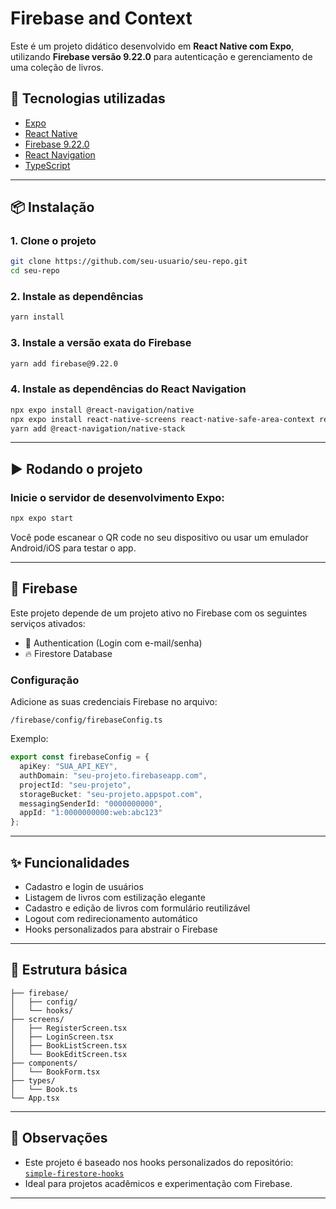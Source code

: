# Firebase and Context

Este é um projeto didático desenvolvido em **React Native com Expo**, utilizando **Firebase versão 9.22.0** para autenticação e gerenciamento de uma coleção de livros.

## 🚀 Tecnologias utilizadas

- [Expo](https://expo.dev/)
- [React Native](https://reactnative.dev/)
- [Firebase 9.22.0](https://firebase.google.com/)
- [React Navigation](https://reactnavigation.org/)
- [TypeScript](https://www.typescriptlang.org/)

---

## 📦 Instalação

### 1. Clone o projeto

```bash
git clone https://github.com/seu-usuario/seu-repo.git
cd seu-repo
```

### 2. Instale as dependências

```bash
yarn install
```

### 3. Instale a versão exata do Firebase

```bash
yarn add firebase@9.22.0
```

### 4. Instale as dependências do React Navigation

```bash
npx expo install @react-navigation/native
npx expo install react-native-screens react-native-safe-area-context react-native-gesture-handler react-native-reanimated react-native-vector-icons
yarn add @react-navigation/native-stack
```

---

## ▶️ Rodando o projeto

### Inicie o servidor de desenvolvimento Expo:

```bash
npx expo start
```

Você pode escanear o QR code no seu dispositivo ou usar um emulador Android/iOS para testar o app.

---

## 🔐 Firebase

Este projeto depende de um projeto ativo no Firebase com os seguintes serviços ativados:

- 🔐 Authentication (Login com e-mail/senha)
- 🔥 Firestore Database

### Configuração

Adicione as suas credenciais Firebase no arquivo:

```
/firebase/config/firebaseConfig.ts
```

Exemplo:

```ts
export const firebaseConfig = {
  apiKey: "SUA_API_KEY",
  authDomain: "seu-projeto.firebaseapp.com",
  projectId: "seu-projeto",
  storageBucket: "seu-projeto.appspot.com",
  messagingSenderId: "0000000000",
  appId: "1:0000000000:web:abc123"
};
```

---

## ✨ Funcionalidades

- Cadastro e login de usuários
- Listagem de livros com estilização elegante
- Cadastro e edição de livros com formulário reutilizável
- Logout com redirecionamento automático
- Hooks personalizados para abstrair o Firebase

---

## 📁 Estrutura básica

```
├── firebase/
│   ├── config/
│   └── hooks/
├── screens/
│   ├── RegisterScreen.tsx
│   ├── LoginScreen.tsx
│   ├── BookListScreen.tsx
│   └── BookEditScreen.tsx
├── components/
│   └── BookForm.tsx
├── types/
│   └── Book.ts
└── App.tsx
```

---

## 📌 Observações

- Este projeto é baseado nos hooks personalizados do repositório:  
  [`simple-firestore-hooks`](https://github.com/andresjesse/simple-firestore-hooks)
- Ideal para projetos acadêmicos e experimentação com Firebase.

---